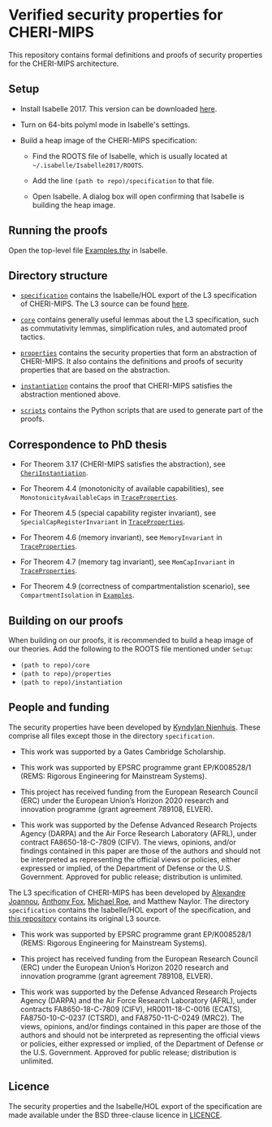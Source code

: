 # Verified security properties for CHERI-MIPS

This repository contains formal definitions and proofs of security properties for the CHERI-MIPS architecture.

## Setup

- Install Isabelle 2017. This version can be downloaded [here](https://isabelle.in.tum.de/website-Isabelle2017/index.html).

- Turn on 64-bits polyml mode in Isabelle's settings.

- Build a heap image of the CHERI-MIPS specification:

  - Find the ROOTS file of Isabelle, which is usually located at `~/.isabelle/Isabelle2017/ROOTS`.

  - Add the line `(path to repo)/specification` to that file.

  - Open Isabelle. A dialog box will open confirming that Isabelle is building the heap image.

## Running the proofs

Open the top-level file [Examples.thy](properties/Examples.thy) in Isabelle.

## Directory structure

- [`specification`](specification/) contains the Isabelle/HOL export of the L3 specification of CHERI-MIPS. The L3 source can be found [here](https://github.com/acjf3/l3mips).

- [`core`](core/) contains generally useful lemmas about the L3 specification, such as commutativity lemmas, simplification rules, and automated proof tactics.

- [`properties`](properties/) contains the security properties that form an abstraction of CHERI-MIPS. It also contains the definitions and proofs of security properties that are based on the abstraction.

- [`instantiation`](instantiation/) contains the proof that CHERI-MIPS satisfies the abstraction mentioned above.

- [`scripts`](scripts/) contains the Python scripts that are used to generate part of the proofs.

## Correspondence to PhD thesis

- For Theorem 3.17 (CHERI-MIPS satisfies the abstraction), see [`CheriInstantiation`](instantiation/CheriInstantiation.thy).

- For Theorem 4.4 (monotonicity of available capabilities), see `MonotonicityAvailableCaps` in [`TraceProperties`](properties/TraceProperties.thy).

- For Theorem 4.5 (special capability register invariant), see `SpecialCapRegisterInvariant` in [`TraceProperties`](properties/TraceProperties.thy).

- For Theorem 4.6 (memory invariant), see `MemoryInvariant` in [`TraceProperties`](properties/TraceProperties.thy).

- For Theorem 4.7 (memory tag invariant), see `MemCapInvariant` in [`TraceProperties`](properties/TraceProperties.thy).

- For Theorem 4.9 (correctness of compartmentalistion scenario), see `CompartmentIsolation` in [`Examples`](properties/Examples.thy).

## Building on our proofs

When building on our proofs, it is recommended to build a heap image of our theories. Add the following to the ROOTS file mentioned under `Setup`:

- `(path to repo)/core`
- `(path to repo)/properties`
- `(path to repo)/instantiation`

## People and funding

The security properties have been developed by [Kyndylan Nienhuis](https://www.cl.cam.ac.uk/~kn307/). These comprise all files except those in the directory `specification`.

- This work was supported by a Gates Cambridge Scholarship.

- This work was supported by EPSRC programme grant EP/K008528/1 (REMS: Rigorous Engineering for Mainstream Systems).

- This project has received funding from the European Research Council (ERC) under the European Union’s Horizon 2020 research and innovation programme (grant agreement 789108, ELVER).

- This work was supported by the Defense Advanced Research Projects Agency (DARPA) and the Air Force Research Laboratory (AFRL), under contract FA8650-18-C-7809 (CIFV). The views, opinions, and/or findings contained in this paper are those of the authors and should not be interpreted as representing the official views or policies, either expressed or implied, of the Department of Defense or the U.S. Government. Approved for public release; distribution is unlimited.

The L3 specification of CHERI-MIPS has been developed by [Alexandre Joannou](https://www.cl.cam.ac.uk/~aj443/), [Anthony Fox](https://acjf3.github.io/), [Michael Roe](https://www.cst.cam.ac.uk/people/mr101), and Matthew Naylor. The directory `specification` contains the Isabelle/HOL export of the specification, and [this repository](https://github.com/acjf3/l3mips) contains its original L3 source.

- This work was supported by EPSRC programme grant EP/K008528/1 (REMS: Rigorous Engineering for Mainstream Systems).

- This project has received funding from the European Research Council (ERC) under the European Union’s Horizon 2020 research and innovation programme (grant agreement 789108, ELVER).

- This work was supported by the Defense Advanced Research Projects Agency (DARPA) and the Air Force Research Laboratory (AFRL), under contracts FA8650-18-C-7809 (CIFV), HR0011-18-C-0016 (ECATS), FA8750-10-C-0237 (CTSRD), and FA8750-11-C-0249 (MRC2). The views, opinions, and/or findings contained in this paper are those of the authors and should not be interpreted as representing the official views or policies, either expressed or implied, of the Department of Defense or the U.S. Government. Approved for public release; distribution is unlimited.

## Licence

The security properties and the Isabelle/HOL export of the specification are made available under the BSD three-clause licence in [LICENCE](LICENCE).
